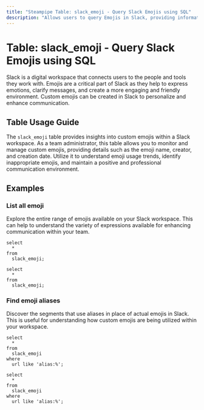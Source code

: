```yaml
---
title: "Steampipe Table: slack_emoji - Query Slack Emojis using SQL"
description: "Allows users to query Emojis in Slack, providing information on custom emojis available in a workspace."
---
```


# Table: slack_emoji - Query Slack Emojis using SQL

Slack is a digital workspace that connects users to the people and tools they work with. Emojis are a critical part of Slack as they help to express emotions, clarify messages, and create a more engaging and friendly environment. Custom emojis can be created in Slack to personalize and enhance communication.

## Table Usage Guide

The `slack_emoji` table provides insights into custom emojis within a Slack workspace. As a team administrator, this table allows you to monitor and manage custom emojis, providing details such as the emoji name, creator, and creation date. Utilize it to understand emoji usage trends, identify inappropriate emojis, and maintain a positive and professional communication environment.

## Examples

### List all emoji
Explore the entire range of emojis available on your Slack workspace. This can help to understand the variety of expressions available for enhancing communication within your team.

```sql+postgres
select
  *
from
  slack_emoji;
```

```sql+sqlite
select
  *
from
  slack_emoji;
```

### Find emoji aliases
Discover the segments that use aliases in place of actual emojis in Slack. This is useful for understanding how custom emojis are being utilized within your workspace.

```sql+postgres
select
  *
from
  slack_emoji
where
  url like 'alias:%';
```

```sql+sqlite
select
  *
from
  slack_emoji
where
  url like 'alias:%';
```